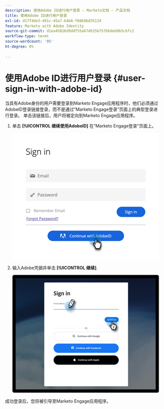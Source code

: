 ```yaml
---
description: 使用Adobe ID进行用户登录 — Marketo文档 — 产品文档
title: 使用Adobe ID进行用户登录
exl-id: d17f4de3-491c-45a7-b4b8-f68b9bd35124
feature: Marketo with Adobe Identity
source-git-commit: d1ea45826d9ddf55a67d615b757b6deb9b5c6fc2
workflow-type: tm+mt
source-wordcount: '95'
ht-degree: 0%

---
```


# 使用Adobe ID进行用户登录 {#user-sign-in-with-adobe-id}

当具有Adobe身份的用户需要登录到Marketo Engage应用程序时，他们必须通过AdobeID登录链接登录，而不是通过“Marketo Engage登录”页面上的典型登录进行登录。 单击该链接后，用户将被定向到Marketo Engage应用程序。

1. 单击 **[!UICONTROL 继续使用AdobeID]** 在“Marketo Engage登录”页面上。

   ![](assets/user-sign-in-with-adobe-id-1.png)

1. 输入Adobe凭据并单击 **[!UICONTROL 继续]**.

   ![](assets/user-sign-in-with-adobe-id-2.png)

成功登录后，您将被引导至Marketo Engage应用程序。
